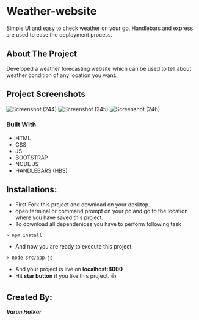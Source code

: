 # Weather-website
Simple UI and easy to check weather on your go. Handlebars and express are used to ease the deployment process. 

<!-- ABOUT THE PROJECT -->
## About The Project

Developed a weather forecasting website which can be used to tell about weather condition of any location you want.

<!-- ABOUT THE PROJECT -->
## Project Screenshots

![Screenshot (244)](https://user-images.githubusercontent.com/98681983/201387150-bd622916-7e47-41a6-936b-a62ca9502228.png)
![Screenshot (245)](https://user-images.githubusercontent.com/98681983/201387179-6c88f4e4-e21e-4385-b22a-117bde71f432.png)
![Screenshot (246)](https://user-images.githubusercontent.com/98681983/201387196-f60ac25f-4acf-46cd-ae4f-cc83ec1bd24a.png)

### Built With

* HTML
* CSS
* JS
* BOOTSTRAP
* NODE JS
* HANDLEBARS (HBS)

## Installations:

* First Fork this project and download on your desktop.
* open terminal or command prompt on your pc and go to the location where you have saved this project.
* To download all dependenices you have to perform following task

```
> npm install
```
* And now you are ready to execute this project.
```
> node src/app.js
```
* And your project is live on **localhost:8000**
* Hit **star button** if you like this project. :+1:

## Created By:
<b><i>Varun Hatkar</i></b><br><br>
